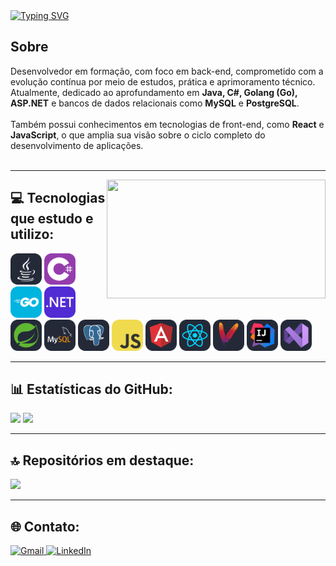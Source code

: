 <a align="center" href="https://git.io/typing-svg">
  <img src="https://readme-typing-svg.demolab.com?font=montserrat&weight=800&size=34&duration=4000&pause=1000&color=4700F7&random=false&width=435&lines=Hello+World!" alt="Typing SVG" />
</a>


<h2>Sobre</h2>
Desenvolvedor em formação, com foco em back-end, comprometido com a evolução contínua por meio de estudos, prática e aprimoramento técnico.<br>
Atualmente, dedicado ao aprofundamento em <strong>Java, C#, Golang (Go), ASP.NET</strong> e bancos de dados relacionais como <strong>MySQL</strong> e <strong>PostgreSQL</strong>.<br><br>
Também possui conhecimentos em tecnologias de front-end, como <strong>React</strong> e <strong>JavaScript</strong>, o que amplia sua visão sobre o ciclo completo do desenvolvimento de aplicações.<br><br>
</p>


---

<img align="right" height="190" width="350" src="https://i.pinimg.com/originals/7a/e3/c7/7ae3c7ad104a968dc735871c0bf17608.gif">

## 💻 Tecnologias que estudo e utilizo:

<div align="left">

<img height="50" src="https://github.com/tandpfun/skill-icons/blob/main/icons/Java-Dark.svg" alt="Java"/>
<img height="50" src="https://github.com/tandpfun/skill-icons/blob/main/icons/CS.svg" alt="C#"/>
<img height="50" src="https://github.com/tandpfun/skill-icons/blob/main/icons/GoLang.svg" alt="Golang"/>
<img height="50" src="https://github.com/tandpfun/skill-icons/blob/main/icons/DotNet.svg" alt=".NET"/>
<img height="50" src="https://github.com/tandpfun/skill-icons/blob/main/icons/Spring-Dark.svg" alt="Spring"/>
<img height="50" src="https://github.com/tandpfun/skill-icons/blob/main/icons/MySQL-Dark.svg" alt="MySQL"/>
<img height="50" src="https://github.com/tandpfun/skill-icons/blob/main/icons/PostgreSQL-Dark.svg" alt="PostgreSQL"/>
<img height="50" src="https://github.com/tandpfun/skill-icons/blob/main/icons/JavaScript.svg" alt="JavaScript"/>
<img height="50" src="https://github.com/tandpfun/skill-icons/blob/main/icons/Angular-Dark.svg" alt="Angular"/>
<img height="50" src="https://github.com/tandpfun/skill-icons/blob/main/icons/React-Dark.svg" alt="React"/>
<img height="50" src="https://github.com/tandpfun/skill-icons/blob/main/icons/Maven-Dark.svg" alt="Maven"/>
<img height="50" src="https://github.com/tandpfun/skill-icons/blob/main/icons/Idea-Dark.svg" alt="IntelliJ"/>
<img height="50" src="https://github.com/tandpfun/skill-icons/blob/main/icons/VisualStudio-Dark.svg" alt="Visual Studio"/>

</div>


---

## 📊 Estatísticas do GitHub:

<div align="left">
  <img src="https://github-readme-stats.vercel.app/api?username=nicolaskonishi&show_icons=true&theme=tokyonight&count_private=true&hide_rank=false" height="150" />
  <img src="https://github-readme-stats.vercel.app/api/top-langs?username=nicolaskonishi&layout=compact&langs_count=5&theme=tokyonight" height="150"/>
</div>

---

## 🔝 Repositórios em destaque:

![](https://github-contributor-stats.vercel.app/api?username=NicolaskOnishi&limit=5&theme=tokyonight&combine_all_yearly_contributions=true)

---

## 🌐 Contato:

<a href="mailto:kenzonicolas8@gmail.com" target="_blank">
  <img src="https://img.shields.io/badge/Gmail-%23333?style=for-the-badge&logo=gmail&logoColor=white" alt="Gmail">
</a>
<a href="https://www.linkedin.com/in/nicolas-onishi-b893b6212/" target="_blank">
  <img src="https://img.shields.io/badge/LinkedIn-%230077B5?style=for-the-badge&logo=linkedin&logoColor=white" alt="LinkedIn">
</a>
